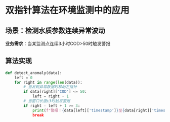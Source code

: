 # 双指针算法在环境监测中的应用

## 场景：检测水质参数连续异常波动
**业务需求**：当某监测点连续3小时COD>50时触发警报

## 算法实现
```python
def detect_anomaly(data):
    left = 0
    for right in range(len(data)):
        # 当发现异常数据时移动左指针
        if data[right]['COD'] <= 50:
            left = right + 1
        # 当窗口长度≥3时触发警报
        if right - left + 1 >= 3:
            print(f"警报！{data[left]['timestamp']}至{data[right]['timestamp']持续异常")
            break
